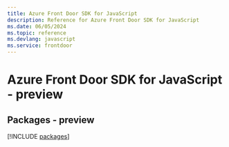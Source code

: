 ```yaml
---
title: Azure Front Door SDK for JavaScript
description: Reference for Azure Front Door SDK for JavaScript
ms.date: 06/05/2024
ms.topic: reference
ms.devlang: javascript
ms.service: frontdoor
---
```

# Azure Front Door SDK for JavaScript - preview
## Packages - preview
[!INCLUDE [packages](front-door-index.md)]